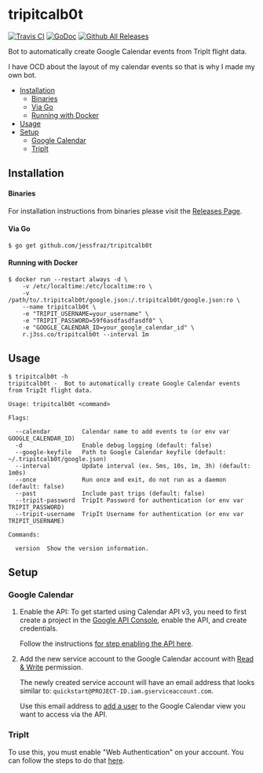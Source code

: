 # tripitcalb0t

[![Travis CI](https://img.shields.io/travis/jessfraz/tripitcalb0t.svg?style=for-the-badge)](https://travis-ci.org/jessfraz/tripitcalb0t)
[![GoDoc](https://img.shields.io/badge/godoc-reference-5272B4.svg?style=for-the-badge)](https://godoc.org/github.com/jessfraz/tripitcalb0t)
[![Github All Releases](https://img.shields.io/github/downloads/jessfraz/tripitcalb0t/total.svg?style=for-the-badge)](https://github.com/jessfraz/tripitcalb0t/releases)

Bot to automatically create Google Calendar events from TripIt flight data.

I have OCD about the layout of my calendar events so that is why I made my own bot.

 * [Installation](README.md#installation)
      * [Binaries](README.md#binaries)
      * [Via Go](README.md#via-go)
      * [Running with Docker](README.md#running-with-docker)
 * [Usage](README.md#usage)
 * [Setup](README.md#setup)
   * [Google Calendar](README.md#google-calendar)
   * [TripIt](README.md#tripit)

## Installation

#### Binaries

For installation instructions from binaries please visit the [Releases Page](https://github.com/jessfraz/tripitcalb0t/releases).

#### Via Go

```console
$ go get github.com/jessfraz/tripitcalb0t
```

#### Running with Docker

```console
$ docker run --restart always -d \
    -v /etc/localtime:/etc/localtime:ro \
    -v /path/to/.tripitcalb0t/google.json:/.tripitcalb0t/google.json:ro \
    --name tripitcalb0t \
    -e "TRIPIT_USERNAME=your_username" \
    -e "TRIPIT_PASSWORD=59f6asdfasdfasdf0" \
    -e "GOOGLE_CALENDAR_ID=your_google_calendar_id" \
    r.j3ss.co/tripitcalb0t --interval 1m
```

## Usage

```console
$ tripitcalb0t -h
tripitcalb0t -  Bot to automatically create Google Calendar events from TripIt flight data.

Usage: tripitcalb0t <command>

Flags:

  --calendar         Calendar name to add events to (or env var GOOGLE_CALENDAR_ID)
  -d                 Enable debug logging (default: false)
  --google-keyfile   Path to Google Calendar keyfile (default: ~/.tripitcalb0t/google.json)
  --interval         Update interval (ex. 5ms, 10s, 1m, 3h) (default: 1m0s)
  --once             Run once and exit, do not run as a daemon (default: false)
  --past             Include past trips (default: false)
  --tripit-password  TripIt Password for authentication (or env var TRIPIT_PASSWORD)
  --tripit-username  TripIt Username for authentication (or env var TRIPIT_USERNAME)

Commands:

  version  Show the version information.
```

## Setup

### Google Calendar

1. Enable the API: To get started using Calendar API v3, you need to 
    first create a project in the 
    [Google API Console](https://console.developers.google.com),
    enable the API, and create credentials.

    Follow the instructions 
    [for step enabling the API here](https://developers.google.com/calendar/quickstart/go).

2. Add the new service account to the Google Calendar account with 
    [Read & Write](https://support.google.com/analytics/answer/2884495) 
    permission.

    The newly created service account will have an email address that looks
    similar to: `quickstart@PROJECT-ID.iam.gserviceaccount.com`.

    Use this email address to 
    [add a user](https://support.google.com/analytics/answer/1009702) to the 
    Google Calendar view you want to access via the API. 

### TripIt

To use this, you must enable "Web Authentication" on your account. You can
follow the steps to do that 
[here](https://tripit.github.io/api/doc/v1/#authentication_section).

